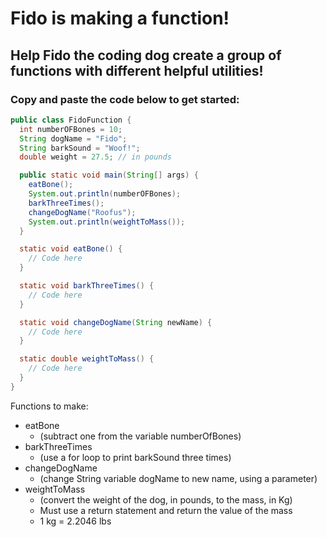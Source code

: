 # Fido is making a function!

## Help Fido the coding dog create a group of functions with different helpful utilities!

### Copy and paste the code below to get started:

```java
public class FidoFunction {
  int numberOFBones = 10;
  String dogName = "Fido";
  String barkSound = "Woof!";
  double weight = 27.5; // in pounds

  public static void main(String[] args) {
    eatBone();
    System.out.println(numberOFBones);
    barkThreeTimes();
    changeDogName("Roofus");
    System.out.println(weightToMass());
  }

  static void eatBone() {
    // Code here
  }

  static void barkThreeTimes() {
    // Code here
  }

  static void changeDogName(String newName) {
    // Code here
  }

  static double weightToMass() {
    // Code here
  }
}
```

Functions to make:

  - eatBone
    - (subtract one from the variable numberOfBones)
  - barkThreeTimes
    - (use a for loop to print barkSound three times)
  - changeDogName
    - (change String variable dogName to new name, using a parameter)
  - weightToMass
    - (convert the weight of the dog, in pounds, to the mass, in Kg)
    - Must use a return statement and return the value of the mass
    - 1 kg = 2.2046 lbs
